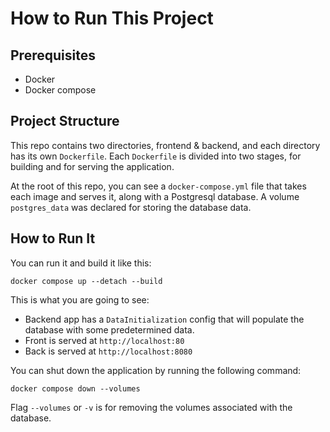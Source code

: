 # How to Run This Project

## Prerequisites
- Docker
- Docker compose

## Project Structure
This repo contains two directories, frontend & backend, and each directory has
its own `Dockerfile`. Each `Dockerfile` is divided into two stages, for
building and for serving the application.

At the root of this repo, you can see a `docker-compose.yml` file that takes
each image and serves it, along with a Postgresql database. A volume `postgres_data`
was declared for storing the database data.

## How to Run It
You can run it  and build it like this:
```
docker compose up --detach --build
```

This is what you are going to see:
- Backend app has a `DataInitialization` config that will populate the database with some predetermined data.
- Front is served at `http://localhost:80`
- Back is served at `http://localhost:8080`

You can shut down the application by running the following command:
```
docker compose down --volumes
```
Flag `--volumes` or `-v` is for removing the volumes associated with the database. 